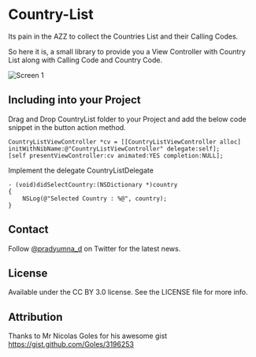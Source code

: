 Country-List
============

Its pain in the AZZ to collect the Countries List and their Calling Codes.

So here it is, a small library to provide you a View Controller with Country List along with Calling Code and Country Code.

![Screen 1](https://github.com/pradyumnad/SearchHUD/blob/master/Screen%202.png?raw=true)

Including into your Project
---------------------------
  Drag and Drop CountryList folder to your Project and add the below code snippet in the button action method.

    CountryListViewController *cv = [[CountryListViewController alloc] initWithNibName:@"CountryListViewController" delegate:self];
    [self presentViewController:cv animated:YES completion:NULL];
    
Implement the delegate CountryListDelegate

    - (void)didSelectCountry:(NSDictionary *)country
    {
        NSLog(@"Selected Country : %@", country);
    }

Contact
-------
Follow [@pradyumna_d](http://twitter.com/pradyumna_d) on Twitter for the latest news.

License
------------
Available under the CC BY 3.0 license. See the LICENSE file for more info.

Attribution
-----------

Thanks to Mr Nicolas Goles for his awesome gist https://gist.github.com/Goles/3196253
